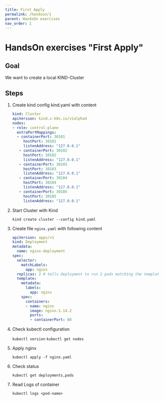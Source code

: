 ```yaml
---
title: First Apply
permalink: /handson/1
parent: HandsOn exercises
nav_order: 1
---
```


# HandsOn exercises "First Apply"

## Goal

We want to create a local KIND-Cluster

## Steps

1. Create kind config kind.yaml with content

   ```yaml
   kind: Cluster
   apiVersion: kind.x-k8s.io/v1alpha4
   nodes:
   - role: control-plane
     extraPortMappings:
     - containerPort: 30101
        hostPort: 30101
        listenAddress: "127.0.0.1"
      - containerPort: 30102
        hostPort: 30102
        listenAddress: "127.0.0.1"
      - containerPort: 30103
        hostPort: 30103
        listenAddress: "127.0.0.1"
      - containerPort: 30104
        hostPort: 30104
        listenAddress: "127.0.0.1"
      - containerPort: 30105
        hostPort: 30105
        listenAddress: "127.0.0.1"
    ```

2. Start Cluster with Kind

   `kind create cluster --config kind.yaml`

2. Create file `nginx.yaml` with following content

   ```yaml
   apiVersion: apps/v1
   kind: Deployment
   metadata:
     name: nginx-deployment
   spec:
     selector:
       matchLabels:
         app: nginx
     replicas: 2 # tells deployment to run 2 pods matching the template
     template:
       metadata:
         labels:
           app: nginx
       spec:
         containers:
         - name: nginx
           image: nginx:1.14.2
           ports:
           - containerPort: 80
    ```

3. Check kubectl configuration

   `kubectl version`
   `kubectl get nodes`

4. Apply nginx

   `kubectl apply -f nginx.yaml`

5. Check status

   `kubectl get deployments,pods`

6. Read Logs of container

   `kubectl logs <pod-name>`
